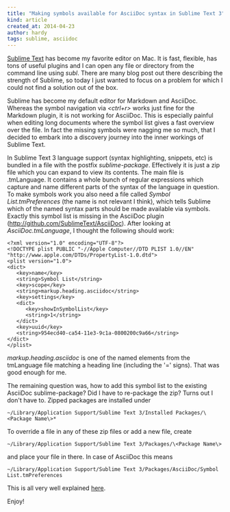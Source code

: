 ```yaml
---
title: "Making symbols available for AsciiDoc syntax in Sublime Text 3"
kind: article
created_at: 2014-04-23
author: hardy
tags: sublime, asciidoc
---
```


[Sublime Text](http://www.sublimetext.com/) has become my favorite editor on Mac. It is fast, flexible,
has tons of useful plugins and I can open any file or directory from the command line using *subl*.
There are many blog post out there describing the strength of Sublime, so today I just wanted
to focus on a problem for which I could not find a solution out of the box.

Sublime has become my default editor for Markdown and AsciiDoc. Whereas the symbol navigation via
*\<ctrl+r\>* works just fine for the Markdown plugin, it is not working for AsciiDoc. This is
especially painful when editing long documents where the symbol list gives a fast overview over the
file. In fact the missing symbols were nagging me so much, that I decided to embark into a discovery
journey into the inner workings of Sublime Text.

In Sublime Text 3 language support (syntax highlighting, snippets, etc) is bundled in a file with the
postfix *sublime-package*. Effectively it is just a zip file which you can expand to view its contents.
The main file is <Language>.tmLanguage. It contains a whole bunch of regular expressions which capture
and name different parts of the syntax of the language in question. To make symbols work you also need
a file called *Symbol List.tmPreferences* (the name is not relevant I think), which tells Sublime
which of the named syntax parts should be made available via symbols. Exactly this symbol list is missing
in the AsciiDoc plugin (http://github.com/SublimeText/AsciiDoc). After looking at *AsciiDoc.tmLanguage*,
I thought the following should work:

    <?xml version="1.0" encoding="UTF-8"?>
    <!DOCTYPE plist PUBLIC "-//Apple Computer//DTD PLIST 1.0//EN" "http://www.apple.com/DTDs/PropertyList-1.0.dtd">
    <plist version="1.0">
    <dict>
       <key>name</key>
       <string>Symbol List</string>
       <key>scope</key>
       <string>markup.heading.asciidoc</string>
       <key>settings</key>
       <dict>
          <key>showInSymbolList</key>
          <string>1</string>
       </dict>
       <key>uuid</key>
       <string>954ecd40-ca54-11e3-9c1a-0800200c9a66</string>
    </dict>
    </plist>

*markup.heading.asciidoc* is one of the named elements from the tmLanguage file matching a heading line
(including the '=' signs). That was good enough for me.

The remaining question was, how to add this symbol list to the existing AsciiDoc sublime-package?
Did I have to re-package the zip? Turns out I don't have to.
Zipped packages are installed under

    ~/Library/Application Support/Sublime Text 3/Installed Packages/\<Package Name\>*

To override a file in any of these zip files or add a new file, create

    ~/Library/Application Support/Sublime Text 3/Packages/\<Package Name\>

and place your file in there.
In case of AsciiDoc this means

    ~/Library/Application Support/Sublime Text 3/Packages/AsciiDoc/Symbol List.tmPreferences

This is all very well explained [here](http://www.sublimetext.com/docs/3/packages.html).

Enjoy!